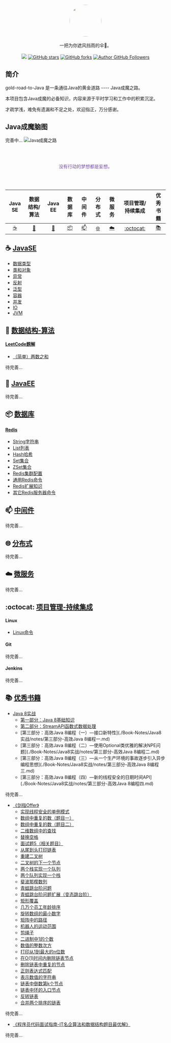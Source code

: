 <div align="center">
    <img src="assets/LOGO_gezisan.png" style="width:100px;border-radius:50px;">
    <br /><br />
    一把为你遮风挡雨的伞🌻。
    <br /><br />
    <a title="GitHub Watchers" target="_blank" href="https://github.com/tclilu/gold-road-to-Java/watchers">
    <img src="https://img.shields.io/github/watchers/tclilu/gold-road-to-Java?color=violet&logoColor=violet&style=social" /></a>
    <a title="GitHub stars" target="_blank" href="https://github.com/tclilu/gold-road-to-Java/stargazers">
    <img alt="GitHub stars" src="https://img.shields.io/github/stars/tclilu/gold-road-to-Java?color=violet&logoColor=violet&style=social" /></a>
    <a title="GitHub forks" target="_blank" href="https://github.com/tclilu/gold-road-to-Java/network">
    <img alt="GitHub forks" src="https://img.shields.io/github/forks/tclilu/gold-road-to-Java?color=violet&logoColor=violet&style=social" /></a>
    <a title="Author GitHub Followers" target="_blank" href="https://github.com/tclilu">
    <img alt="Author GitHub Followers" src="https://img.shields.io/github/followers/tclilu?label=Followers&color=violet&logoColor=violet&style=social" /></a>
</div> 

## 简介
gold-road-to-Java 是一条通往Java的黄金道路  ----  Java成魔之路。

本项目包含Java成魔的必备知识，内容来源于平时学习和工作中的积累沉淀。

才疏学浅，难免有遗漏和不足之处，欢迎指正，万分感谢。

## Java成魔脑图
完善中...
![Java成魔之路](assets/gold-road-to-java.png)

<div align="center">
<br /><br /><p style="color: #744DA9;">没有行动的梦想都是妄想。</p><br /><br />
</div>

| Java SE | 数据结构/算法 | Java EE | 数 据 库 | 中 间 件 | 分 布 式 | 微 服 务 | 项目管理/持续集成 | 优秀书籍 |
| :--------: | :--------: | :--------: | :--------: | :--------: | :--------: | :--------: | :--------: | :--------: |
| [:coffee:](#coffee-JavaSE) | [:pencil:](#pencil-数据结构-算法) | [:baby_bottle:](#baby_bottle-JavaEE) | [:package:](#package-数据库) | [:mailbox:](#mailbox-中间件) | [:globe_with_meridians:](#globe_with_meridians-分布式) | [:cloud:](#cloud-微服务) | [:octocat:](#octocat-项目管理-持续集成) | [:books:](#books-优秀书籍) |

## :coffee: [JavaSE](./JavaSE)
- [数据类型](./JavaSE/docs/数据类型.md)
- [类和对象](./JavaSE/docs/类和对象.md)
- [异常](./JavaSE/docs/异常.md)
- [反射](./JavaSE/docs/反射.md)
- [泛型](./JavaSE/docs/泛型.md)
- [容器](./JavaSE/docs/容器.md)
- [并发](./JavaSE/docs/并发.md)
- [IO](./JavaSE/docs/IO.md)
- [JVM](./JavaSE/docs/JVM.md)

## :pencil: [数据结构-算法](./数据结构-算法)

#### [LeetCode题解](./数据结构-算法/LeetCode题解/README.md)
- [（简单）两数之和](./数据结构-算法/LeetCode题解/docs/（简单）两数之和.md)

待完善...

## :baby_bottle: [JavaEE](./JavaEE)
待完善...

## :package: [数据库](./数据库)
#### [Redis](./数据库/Redis/README.md)
- [String字符串](./数据库/Redis/String字符串.md)
- [List列表](./数据库/Redis/List列表.md)
- [Hash哈希](./数据库/Redis/Hash哈希.md)
- [Set集合](./数据库/Redis/Set集合.md)
- [ZSet集合](./数据库/Redis/ZSet集合.md)
- [Redis集群配置](./数据库/Redis/Redis集群配置.md)
- [通用Redis命令](./数据库/Redis/通用Redis命令.md)
- [Redis扩展知识](./数据库/Redis/Redis扩展知识.md)
- [其它Redis服务器命令](./数据库/Redis/其它Redis服务器命令.md)

## :mailbox: [中间件](./中间件)
待完善...

## :globe_with_meridians: [分布式](./分布式)
待完善...

## :cloud: [微服务](./微服务)
待完善...

## :octocat: [项目管理-持续集成](./项目管理-持续集成)
#### Linux
- [Linux命令](./项目管理-持续集成/Linux/Linux命令.md)

#### Git
待完善...

#### Jenkins
待完善...

## :books: [优秀书籍](./Book-Notes)
- [Java 8实战](./Book-Notes/Java8实战/README.md)
  - [第一部分：Java 8基础知识](./Book-Notes/Java8实战/notes/第一部分-基础知识.md)
  - [第二部分：StreamAPI函数式数据处理](./Book-Notes/Java8实战/notes/第二部分-函数式数据处理.md)
  - [第三部分：高效Java 8编程（一）—接口新特性](./Book-Notes/Java8实战/notes/第三部分-高效Java 8编程一.md)
  - [第三部分：高效Java 8编程（二）—使用Optional类优雅的解决NPE问题](./Book-Notes/Java8实战/notes/第三部分-高效Java 8编程二.md)
  - [第三部分：高效Java 8编程（三）—从一个生产环境的事故逐步引入异步编程思想](./Book-Notes/Java8实战/notes/第三部分-高效Java 8编程三.md)
  - [第三部分：高效Java 8编程（四）—新的线程安全的日期时间API](./Book-Notes/Java8实战/notes/第三部分-高效Java 8编程四.md)

待完善...

- [《剑指Offer》](./Book-Notes/剑指Offer/README.md)
  - [实现线程安全的单例模式](./Book-Notes/剑指Offer/docs/实现线程安全的单例模式.md)
  - [数组中重复的数（题目一）](./Book-Notes/剑指Offer/docs/数组中重复的数（题目一）.md)
  - [数组中重复的数（题目二）](./Book-Notes/剑指Offer/docs/数组中重复的数（题目二）.md)
  - [二维数组中的查找](./Book-Notes/剑指Offer/docs/二维数组中的查找.md)
  - [替换空格](./Book-Notes/剑指Offer/docs/替换空格.md)
  - [面试题5（相关题目）](./Book-Notes/剑指Offer/docs/面试题5（相关题目）.md)
  - [从尾到头打印链表](./Book-Notes/剑指Offer/docs/从尾到头打印链表.md)
  - [重建二叉树](./Book-Notes/剑指Offer/docs/重建二叉树.md)
  - [二叉树的下一个节点](./Book-Notes/剑指Offer/docs/二叉树的下一个节点.md)
  - [两个栈实现一个队列](./Book-Notes/剑指Offer/docs/两个栈实现一个队列.md)
  - [两个队列实现一个栈](./Book-Notes/剑指Offer/docs/两个队列实现一个栈.md)
  - [斐波那楔数列](./Book-Notes/剑指Offer/docs/斐波那楔数列.md)
  - [青蛙跳台阶问题](./Book-Notes/剑指Offer/docs/青蛙跳台阶问题.md)
  - [青蛙跳台阶问题扩展（变态跳台阶）](./Book-Notes/剑指Offer/docs/青蛙跳台阶问题扩展（变态跳台阶）.md)
  - [矩形覆盖](./Book-Notes/剑指Offer/docs/矩形覆盖.md)
  - [几万个员工年龄排序](./Book-Notes/剑指Offer/docs/几万个员工年龄排序.md)
  - [旋转数组的最小数字](./Book-Notes/剑指Offer/docs/旋转数组的最小数字.md)
  - [矩阵中的路径](./Book-Notes/剑指Offer/docs/矩阵中的路径.md)
  - [机器人的运动范围](./Book-Notes/剑指Offer/docs/机器人的运动范围.md)
  - [剪绳子](./Book-Notes/剑指Offer/docs/剪绳子.md)
  - [二进制中1的个数](./Book-Notes/剑指Offer/docs/二进制中1的个数.md)
  - [数值的整数次方](./Book-Notes/剑指Offer/docs/数值的整数次方.md)
  - [打印从1到最大的n位数](./Book-Notes/剑指Offer/docs/打印从1到最大的n位数.md)
  - [在O(1)时间内删除链表节点](./Book-Notes/剑指Offer/docs/在O(1)时间内删除链表节点.md)
  - [删除链表中重复的节点](./Book-Notes/剑指Offer/docs/删除链表中重复的节点.md)
  - [正则表达式匹配](./Book-Notes/剑指Offer/docs/正则表达式匹配.md)
  - [表示数值的字符串](./Book-Notes/剑指Offer/docs/表示数值的字符串.md)
  - [链表中倒数第k个节点](./Book-Notes/剑指Offer/docs/链表中倒数第k个节点.md)
  - [链表中环的入口节点](./Book-Notes/剑指Offer/docs/链表中环的入口节点.md)
  - [反转链表](./Book-Notes/剑指Offer/docs/反转链表.md)
  - [合并两个排序的链表](./Book-Notes/剑指Offer/docs/合并两个排序的链表.md)

待完善...

- [《程序员代码面试指南-IT名企算法和数据结构题目最优解》](./Book-Notes/程序员代码面试指南-IT名企算法和数据结构题目最优解/README.md)

待完善...